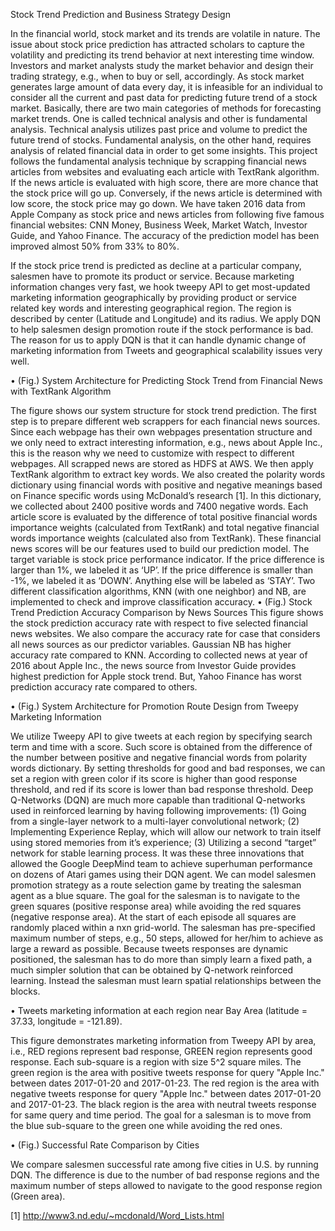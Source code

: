 Stock Trend Prediction and Business Strategy Design

In the financial world, stock market and its trends are volatile in nature. The issue about stock price prediction has attracted scholars to capture the volatility and predicting its trend behavior at next interesting time window. Investors and market analysts study the market behavior and design their trading strategy, e.g., when to buy or sell, accordingly. As stock market generates large amount of data every day, it is infeasible for an individual to consider all the current and past data for predicting future trend of a stock market. Basically, there are two main categories of methods for forecasting market trends. One is called technical analysis and other is fundamental analysis. Technical analysis utilizes past price and volume to predict the future trend of stocks. Fundamental analysis, on the other hand, requires analysis of related financial data in order to get some insights. This project follows the fundamental analysis technique by scrapping financial news articles from websites and evaluating each article with TextRank algorithm. If the news article is evaluated with high score, there are more chance that the stock price will go up. Conversely, if the news article is determined with low score, the stock price may go down. We  have taken 2016 data from Apple Company as stock price and news articles from following five famous financial websites: CNN Money, Business Week, Market Watch, Investor Guide, and Yahoo Finance. The accuracy of the prediction model has been improved almost 50% from 33% to 80%.  

If the stock price trend is predicted as decline at a particular company, salesmen have to promote its product or service. Because marketing information changes very fast, we hook tweepy API to get most-updated marketing information geographically by providing product or service related key words and interesting geographical region. The region is described by center (Latitude and Longitude) and its radius. We apply DQN to help salesmen design promotion route if the stock performance is bad. The reason for us to apply DQN is that it can handle dynamic change of marketing information from Tweets and geographical scalability issues very well.


•	(Fig.) System Architecture for Predicting Stock Trend from Financial News with TextRank Algorithm


The figure shows our system structure for stock trend prediction. The first step is to prepare  different web scrappers for each financial news sources. Since each webpage has their own webpages presentation structure and we only need to extract interesting information, e.g., news about Apple Inc., this is the reason why we need to customize with respect to different webpages.  All scrapped news are stored as HDFS at AWS. We then apply TextRank algorithm to extract key words. We also created the polarity words dictionary using financial words with positive and negative meanings based on Finance specific words using McDonald’s research [1]. In this dictionary, we collected about 2400 positive words and 7400 negative words. Each article score is evaluated by the difference of total positive financial words importance weights (calculated from TextRank) and total negative financial words importance weights (calculated also from TextRank). These financial news scores will be our features used to build our prediction model. The target variable is stock price performance indicator. If the price difference is larger than 1%, we labeled it as ‘UP’. If the price difference is smaller than -1%, we labeled it as ‘DOWN’. Anything else will be labeled as ‘STAY’. Two different classification algorithms, KNN (with one neighbor) and NB, are implemented to check and improve classification accuracy. 
•	 (Fig.) Stock Trend Prediction Accuracy Comparison by News Sources
This figure shows the stock prediction accuracy rate with respect to five selected financial news websites. We also compare the accuracy rate for case that considers all news sources as our predictor variables. Gaussian NB has higher accuracy rate compared to KNN. According to collected news at year of 2016 about Apple Inc., the news source from Investor Guide provides highest prediction for Apple stock trend. But, Yahoo Finance has worst prediction accuracy rate compared to others. 

•	(Fig.) System Architecture for Promotion Route Design from Tweepy Marketing Information

We utilize Tweepy API to give tweets at each region by specifying search term and time with a score. Such score is obtained from the difference of the number between positive and negative financial words from polarity words dictionary. By setting thresholds for good and bad responses, we can set a region with green color if its score is higher than good response  threshold, and red if its score is lower than bad response threshold. Deep Q-Networks (DQN) are much more capable than traditional Q-networks used in reinforced learning by having following improvements: (1) Going from a single-layer network to a multi-layer convolutional network; (2)    Implementing Experience Replay, which will allow our network to train itself using stored memories from it’s experience; (3) Utilizing a second “target” network for stable learning process.  It was these three innovations that allowed the Google DeepMind team to achieve superhuman performance on dozens of Atari games using their DQN agent. We can model salesmen promotion strategy as a route selection game by treating the salesman agent as a blue square.  The goal for the salesman is to navigate to the green squares (positive response area) while avoiding the red squares (negative response area). At the start of each episode all squares are randomly placed within a nxn grid-world. The salesman has pre-specified maximum number of steps, e.g., 50 steps, allowed for her/him to achieve as large a reward as possible. Because tweets responses are dynamic positioned, the salesman has to do more than simply learn a fixed path, a much simpler solution that can be obtained by Q-network reinforced learning. Instead the salesman must learn spatial relationships between the blocks. 


•	Tweets marketing information at each region near Bay Area (latitude = 37.33, longitude = -121.89).

This figure demonstrates marketing information from Tweepy API by area, i.e., RED regions represent bad response, GREEN region represents good response. Each sub-square is a region with size 5^2 square miles. The green region is the area with positive tweets response for query "Apple Inc." between dates 2017-01-20 and 2017-01-23. The red region is the area with negative tweets response for query "Apple Inc." between dates 2017-01-20 and 2017-01-23. The black region is the area with neutral tweets response for same query and time period. The goal for a salesman is to move from the blue sub-square to the green one while avoiding the red ones.

•	(Fig.) Successful Rate Comparison by Cities

We compare salesmen successful rate among five cities in U.S. by running DQN. The difference is due to the number of bad response regions and the maximum number of steps allowed to navigate to the good response region (Green area). 



[1] http://www3.nd.edu/~mcdonald/Word_Lists.html



